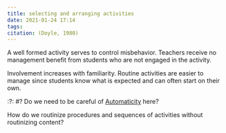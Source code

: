 ```yaml
---
title: selecting and arranging activities
date: 2021-01-24 17:14
tags: 
citation: (Doyle, 1980)
---
```

A well formed activity serves to control misbehavior. Teachers receive no management benefit from students who are not engaged in the activity. 

Involvement increases with familiarity. Routine activities are easier to manage since students know what is expected and can often start on their own. 

:?: #?
Do we need to be careful of [Automaticity](202101101315.md) here?

How do we routinize procedures and sequences of activities without routinizing content?
